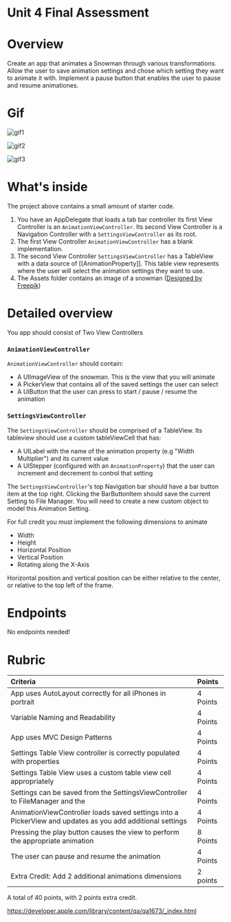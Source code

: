 # Unit 4 Final Assessment

# Overview

Create an app that animates a Snowman through various transformations.  Allow the user to save animation settings and chose which setting they want to animate it with.  Implement a pause button that enables the user to pause and resume animationes.

# Gif

![gif1](https://github.com/C4Q/AC-iOS-Unit4FinalAssessment/blob/master/snowmangifone.gif)

![gif2](https://github.com/C4Q/AC-iOS-Unit4FinalAssessment/blob/master/snowmangiftwo.gif)

![gif3](https://github.com/C4Q/AC-iOS-Unit4FinalAssessment/blob/master/snowmangifthree.gif)


# What's inside

The project above contains a small amount of starter code.  

1. You have an AppDelegate that loads a tab bar controller its first View Controller is an `AnimationViewController`.  Its second View Controller is a Navigation Controller with a `SettingsViewController` as its root.
2. The first View Controller `AnimationViewController` has a blank implementation.  
3. The second View Controller `SettingsViewController` has a TableView with a data source of [[AnimationProperty]].  This table view represents where the user will select the animation settings they want to use. 
4. The Assets folder contains an image of a snowman (<a href="https://www.freepik.com/free-vector/christmas-background-design_963811.htm">Designed by Freepik</a>)

# Detailed overview

You app should consist of Two View Controllers

### `AnimationViewController` 

`AnimationViewController` should contain:

- A UIImageView of the snowman.  This is the view that you will animate
- A PickerView that contains all of the saved settings the user can select
- A UIButton that the user can press to start / pause / resume the animation

### `SettingsViewController`

The `SettingsViewController` should be comprised of a TableView.  Its tableview should use a custom tableViewCell that has:

- A UILabel with the name of the animation property (e.g "Width Multiplier") and its current value
- A UIStepper (configured with an `AnimationProperty`) that the user can increment and decrement to control that setting


The `SettingsViewController`'s top Navigation bar should have a bar button item at the top right.  Clicking the BarButtonItem should save the current Setting to File Manager.  You will need to create a new custom object to model this Animation Setting.

For full credit you must implement the following dimensions to animate

- Width
- Height
- Horizontal Position
- Vertical Position
- Rotating along the X-Axis

Horizontal position and vertical position can be either relative to the center, or relative to the top left of the frame.

# Endpoints

No endpoints needed!


# Rubric

Criteria | Points
:---|:---
App uses AutoLayout correctly for all iPhones in portrait | 4 Points
Variable Naming and Readability | 4 Points
App uses MVC Design Patterns | 4 Points
Settings Table View controller is correctly populated with properties | 4 Points
Settings Table View uses a custom table view cell appropriately | 4 Points
Settings can be saved from the SettingsViewController to FileManager and the | 4 Points
AnimationViewController loads saved settings into a PickerView and updates as you add additional settings | 4 Points
Pressing the play button causes the view to perform the appropriate animation | 8 Points
The user can pause and resume the animation | 4 Points
Extra Credit: Add 2 additional animations dimensions  | 2 points


A total of 40 points, with 2 points extra credit.


https://developer.apple.com/library/content/qa/qa1673/_index.html